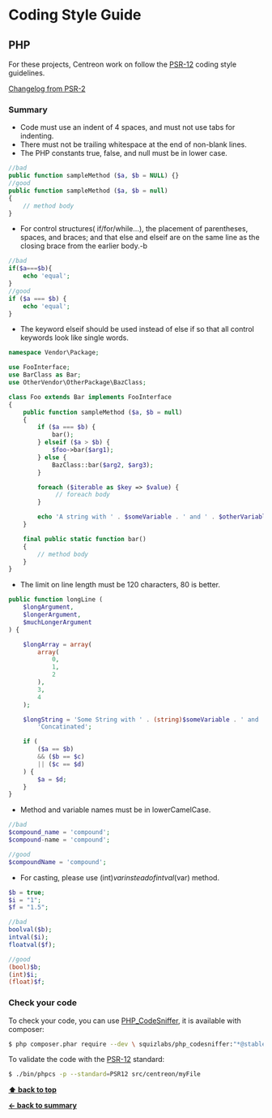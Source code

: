 # Coding Style Guide

## PHP

For these projects, Centreon work on follow the [PSR-12](https://www.php-fig.org/psr/psr-12/) coding style guidelines.

[Changelog from PSR-2](https://github.com/php-fig/fig-standards/blob/master/accepted/PSR-12-extended-coding-style-guide-meta.md#5-changelog-from-psr-2)

### Summary

* Code must use an indent of 4 spaces, and must not use tabs for indenting.
* There must not be trailing whitespace at the end of non-blank lines.
* The PHP constants true, false, and null must be in lower case.
```php
//bad
public function sampleMethod ($a, $b = NULL) {}
//good
public function sampleMethod ($a, $b = null)
{
    // method body
}
```
* For control structures( if/for/while…), the placement of parentheses, spaces, and braces; and that else and elseif are on the same line as the closing brace from the earlier body.-b
```php
//bad
if($a===$b){
    echo 'equal';
}
//good
if ($a === $b) {
    echo 'equal';
}
```
* The keyword elseif should be used instead of else if so that all control keywords look like single words.

```php
namespace Vendor\Package;

use FooInterface;
use BarClass as Bar;
use OtherVendor\OtherPackage\BazClass;

class Foo extends Bar implements FooInterface
{
    public function sampleMethod ($a, $b = null)
    {
        if ($a === $b) {
            bar();
        } elseif ($a > $b) {
            $foo->bar($arg1);
        } else {
            BazClass::bar($arg2, $arg3);
        }

        foreach ($iterable as $key => $value) {
             // foreach body
        }

        echo 'A string with ' . $someVariable . ' and ' . $otherVariable;
    }

    final public static function bar()
    {
        // method body
    }
}

```
* The limit on line length must be 120 characters, 80 is better.
```php
public function longLine (
    $longArgument,
    $longerArgument,
    $muchLongerArgument
) {

    $longArray = array(
        array(
            0,
            1,
            2
        ),
        3,
        4
    );

    $longString = 'Some String with ' . (string)$someVariable . ' and ' .
        'Concatinated';

    if (
        ($a == $b)
        && ($b == $c)
        || ($c == $d)
    ) {
        $a = $d;
    }
}
```
* Method and variable names must be in lowerCamelCase.

```php
//bad
$compound_name = 'compound';
$compound-name = 'compound';

//good
$compoundName = 'compound';
```
* For casting, please use (int)$var instead of intval($var) method.

```php
$b = true;
$i = "1";
$f = "1.5";

//bad
boolval($b);
intval($i);
floatval($f);

//good
(bool)$b;
(int)$i;
(float)$f;
```
### Check your code

To check your code, you can use [PHP_CodeSniffer](https://github.com/squizlabs/PHP_CodeSniffer), it is available with composer:
```bash
$ php composer.phar require --dev \ squizlabs/php_codesniffer:"*@stable"
```
To validate the code with the [PSR-12](http://www.php-fig.org/psr/psr-12/) standard:
```bash
$ ./bin/phpcs -p --standard=PSR12 src/centreon/myFile
```

**[⬆ back to top](#coding-style-guide)**

**[← back to summary](https://github.com/centreon/centreon)**
